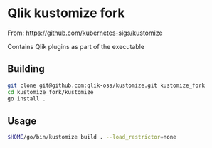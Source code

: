 # Qlik kustomize fork

From: https://github.com/kubernetes-sigs/kustomize

Contains Qlik plugins as part of the executable

## Building
```bash
git clone git@github.com:qlik-oss/kustomize.git kustomize_fork
cd kustomize_fork/kustomize
go install .
```

## Usage
```bash
$HOME/go/bin/kustomize build . --load_restrictor=none
```